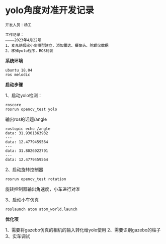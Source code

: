 # yolo角度对准开发记录
```
开发人员：杨工

工作记录：
————2023年4月22号
1、麦克纳姆轮小车模型建立，添加雷达、摄像头、陀螺仪数据
2、移殖yolo程序，ROS封装

```

**系统环境**

```
ubuntu 18.04
ros melodic
```

**启动步骤**

1、启动yolo检测：
```
roscore
rosrun opencv_test yolo
```

输出ros的话题/angle
```
rostopic echo /angle
data: 31.9301363932
---
data: 12.4779459564
---
data: 31.8026922791
---
data: 12.4779459564
```

2、启动旋转控制器
```
rosrun opencv_test rotation
```
旋转控制器输出角速度，小车进行对准

3、启动小车仿真
```
roslaunch atom atom_world.launch
```

**优化项**

1、需要将gazebo仿真的相机的输入转化给yolo使用
2、需要识别gazebo的柱子
3、实车调试







